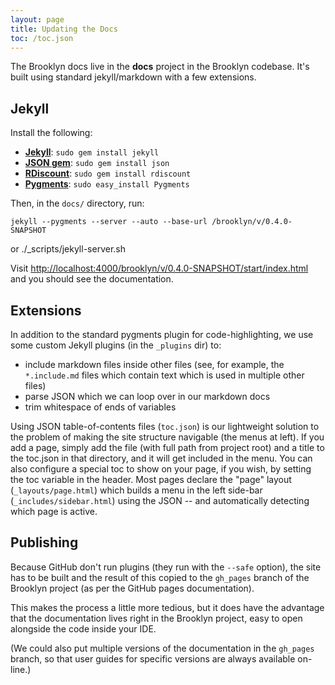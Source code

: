 ```yaml
---
layout: page
title: Updating the Docs
toc: /toc.json
---
```


The Brooklyn docs live in the **docs** project in the Brooklyn codebase.
It's built using standard jekyll/markdown with a few extensions.


## Jekyll

Install the following:

* [**Jekyll**](https://github.com/mojombo/jekyll/wiki/install): `sudo gem install jekyll`
* [**JSON gem**](http://rubygems.org/gems/json): `sudo gem install json`
* [**RDiscount**](https://github.com/rtomayko/rdiscount/#readme): `sudo gem install rdiscount`
* [**Pygments**](http://pygments.org/): `sudo easy_install Pygments`

Then, in the `docs/` directory, run:
	
	jekyll --pygments --server --auto --base-url /brooklyn/v/0.4.0-SNAPSHOT
or 
    ./_scripts/jekyll-server.sh 
    
Visit [http://localhost:4000/brooklyn/v/0.4.0-SNAPSHOT/start/index.html](http://localhost:4000/brooklyn/v/0.4.0-SNAPSHOT/start/index.html) and you should see the documentation.


## Extensions

In addition to the standard pygments plugin for code-highlighting,
we use some custom Jekyll plugins (in the `_plugins` dir) to:

* include markdown files inside other files 
  (see, for example, the `*.include.md` files which contain text
  which is used in multiple other files)
* parse JSON which we can loop over in our markdown docs
* trim whitespace of ends of variables

Using JSON table-of-contents files (`toc.json`) is our lightweight solution
to the problem of making the site structure navigable (the menus at left).
If you add a page, simply add the file (with full path from project root)
and a title to the toc.json in that directory, and it will get included
in the menu.  You can also configure a special toc to show on your page,
if you wish, by setting the toc variable in the header.
Most pages declare the "page" layout (`_layouts/page.html`) which builds
a menu in the left side-bar (`_includes/sidebar.html`) using the JSON --
and automatically detecting which page is active. 
 

## Publishing

Because GitHub don't run plugins (they run with the `--safe` option),
the site has to be built and the result of this copied to the `gh_pages` branch
of the Brooklyn project (as per the GitHub pages documentation).

This makes the process a little more tedious, but it does have the advantage 
that the documentation lives right in the Brooklyn project,
easy to open alongside the code inside your IDE.

(We could also put multiple versions of the documentation in the `gh_pages` branch,
so that user guides for specific versions are always available on-line.)

